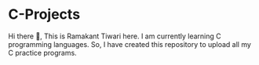 # C-Projects
Hi there 👋,
This is Ramakant Tiwari here. I am currently learning C programming languages. So, I have created this repository to upload all my C practice programs.